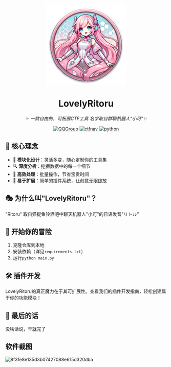 <!-- markdownlint-disable MD033 MD041 -->
<p align="center">
  <a href="https://ctf.mzy0.com"><img src="https://github.com/Tokeii0/LovelyRitoru/blob/main/start.png" width="250" height="250" alt="lovelymem"></a>
</p>
<div align="center">

# LovelyRitoru

<!-- prettier-ignore-start -->
<!-- markdownlint-disable-next-line MD036 -->
_✨ 一款自由的，可拓展CTF工具 名字取自群聊机器人"小可"✨_
<!-- prettier-ignore-end -->
<a href="https://jq.qq.com/?_wv=1027&k=DzOtbzU4"><img src="https://img.shields.io/badge/QQ%E7%BE%A4-555741990-orange?style=flat-square" alt="QQGroup"></a>
  <a href="http://ctf.dog"><img src="https://img.shields.io/badge/CTF%E5%AF%BC%E8%88%AA%E7%AB%99-ctf.dog-5492ff?style=flat-square" alt="ctfnav"></a>
  <a href=".."><img src="https://img.shields.io/badge/Python%20-%203.10.11-def1f2?style=flat-square" alt="python"></a>
</div>



## 🌟 核心理念

- 🧩 **模块化设计**：灵活多变，随心定制你的工具集
- 🔍 **深度分析**：挖掘数据中的每一个细节
- 🚀 **高效处理**：批量操作，节省宝贵时间
- 🌈 **易于扩展**：简单的插件系统，让创意无限绽放

## 🎭 为什么叫"LovelyRitoru"？

"Ritoru" 取自猫捉鱼铃酒吧中聊天机器人"小可"的日语发音"リトル"

## 🚀 开始你的冒险

1. 克隆仓库到本地
2. 安装依赖（详见`requirements.txt`）
3. 运行`python main.py`

## 🛠️ 插件开发

LovelyRitoru的真正魔力在于其可扩展性。查看我们的插件开发指南，轻松创建属于你的功能模块！

## 🎉 最后的话

没啥话说，干就完了


## 软件截图
![8f3fe8e135d3b07427088e615d320dba](https://github.com/user-attachments/assets/1a3085b1-ec4c-4858-a3d0-8385975689cc)


